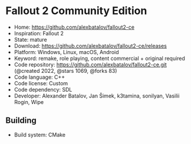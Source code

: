 # Fallout 2 Community Edition

- Home: https://github.com/alexbatalov/fallout2-ce
- Inspiration: Fallout 2
- State: mature
- Download: https://github.com/alexbatalov/fallout2-ce/releases
- Platform: Windows, Linux, macOS, Android
- Keyword: remake, role playing, content commercial + original required
- Code repository: https://github.com/alexbatalov/fallout2-ce.git (@created 2022, @stars 1069, @forks 83)
- Code language: C++
- Code license: Custom
- Code dependency: SDL
- Developer: Alexander Batalov, Jan Šimek, k3tamina, sonilyan, Vasilii Rogin, Wipe

## Building

- Build system: CMake
